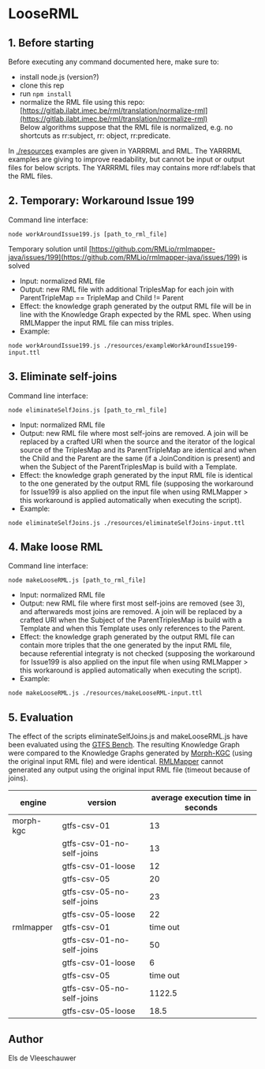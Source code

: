 # LooseRML

## 1. Before starting 

Before executing any command documented here, make sure to:
- install node.js (version?)
- clone this rep
- run `npm install`
- normalize the RML file using this repo:  
  [https://gitlab.ilabt.imec.be/rml/translation/normalize-rml](https://gitlab.ilabt.imec.be/rml/translation/normalize-rml)  
  Below algorithms suppose that the RML file is normalized, e.g. no shortcuts as rr:subject, rr: object, rr:predicate.

In [./resources](./resources) examples are given in YARRRML and RML. The YARRRML examples are giving to improve readability, but cannot be input or output files for below scripts. The YARRRML files may contains more rdf:labels that the RML files. 

## 2. Temporary: Workaround Issue 199

Command line interface:
```
node workAroundIssue199.js [path_to_rml_file]
```
Temporary solution until [https://github.com/RMLio/rmlmapper-java/issues/199](https://github.com/RMLio/rmlmapper-java/issues/199) is solved
- Input: normalized RML file
- Output: new RML file with additional TriplesMap for each join with ParentTripleMap == TripleMap and Child != Parent
- Effect: the knowledge graph generated by the output RML file will be in line with the Knowledge Graph expected by the RML spec. When using RMLMapper the input RML file can miss triples.  
- Example: 
```
node workAroundIssue199.js ./resources/exampleWorkAroundIssue199-input.ttl
```


## 3. Eliminate self-joins

Command line interface:
```
node eliminateSelfJoins.js [path_to_rml_file]
```
- Input: normalized RML file
- Output: new RML file where most self-joins are removed. A join will be replaced by a crafted URI when the source and the iterator of the logical source of the TriplesMap and its ParentTripleMap are identical and when the Child and the Parent are the same (if a JoinCondition is present) and when the Subject of the ParentTriplesMap is build with a Template. 
- Effect: the knowledge graph generated by the input RML file is identical to the one generated by the output RML file (supposing the workaround for Issue199 is also applied on the input file when using RMLMapper > this workaround is applied automatically when executing the script).
- Example: 
```
node eliminateSelfJoins.js ./resources/eliminateSelfJoins-input.ttl
```

## 4. Make loose RML

Command line interface:
```
node makeLooseRML.js [path_to_rml_file]
```
- Input: normalized RML file
- Output: new RML file where first most self-joins are removed (see 3), and afterwareds most joins are removed. A join will be replaced by a crafted URI when the Subject of the ParentTriplesMap is build with a Template and when this Template uses only references to the Parent. 
- Effect: the knowledge graph generated by the output RML file can contain more triples that the one generated by the input RML file, because referential integraty is not checked (supposing the workaround for Issue199 is also applied on the input file when using RMLMapper > this workaround is applied automatically when executing the script).
- Example: 
```
node makeLooseRML.js ./resources/makeLooseRML-input.ttl
```

## 5. Evaluation

The effect of the scripts eliminateSelfJoins.js and makeLooseRML.js have been evaluated using the [GTFS Bench](https://github.com/oeg-upm/gtfs-bench/). The resulting Knowledge Graph were compared to the Knowledge Graphs generated by [Morph-KGC](https://github.com/morph-kgc/morph-kgc) (using the original input RML file) and were identical. [RMLMapper](https://github.com/RMLio/rmlmapper-java) cannot generated any output using the original input RML file (timeout because of joins).    

| engine    | version                                 | average execution time in seconds   |
|-----------|-----------------------------------------|-------------------------------------|
| morph-kgc | gtfs-csv-01                             | 13                                  |
|           | gtfs-csv-01-no-self-joins               | 13                                  |
|           | gtfs-csv-01-loose                       | 12                                  |
|           | gtfs-csv-05                             | 20                                  |
|           | gtfs-csv-05-no-self-joins               | 23                                  |
|           | gtfs-csv-05-loose                       | 22                                  |
| rmlmapper | gtfs-csv-01                             | time out                            |
|           | gtfs-csv-01-no-self-joins               | 50                                  |
|           | gtfs-csv-01-loose                       | 6                                   |
|           | gtfs-csv-05                             | time out                            |
|           | gtfs-csv-05-no-self-joins               | 1122.5                              |
|           | gtfs-csv-05-loose                       | 18.5                                |




## Author
Els de Vleeschauwer

